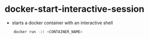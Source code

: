 # docker-start-interactive-session

-  starts a docker container with an interactive shell
``` bash
    docker run -it <CONTAINER_NAME>
```
